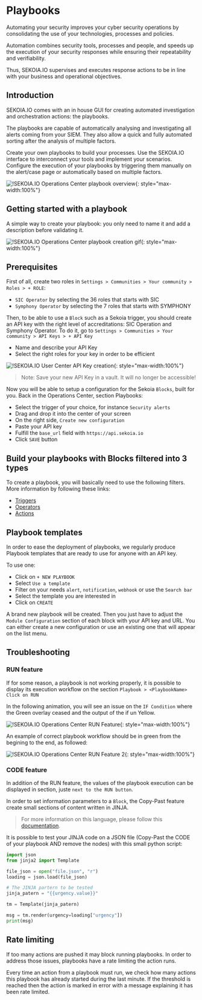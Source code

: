 # Playbooks

Automating your security improves your cyber security operations by consolidating the use of your technologies, processes and policies.

Automation combines security tools, processes and people, and speeds up the execution of your security responses while ensuring their repeatability and verifiability.

Thus, SEKOIA.IO supervises and executes response actions to be in line with your business and operational objectives.

## Introduction

SEKOIA.IO comes with an in house GUI for creating automated investigation and orchestration actions: the playbooks.

The playbooks are capable of automatically analysing and investigating all alerts coming from your SIEM. They also allow a quick and fully automated sorting after the analysis of multiple factors.

Create your own playbooks to build your processes. Use the SEKOIA.IO interface to interconnect your tools and implement your scenarios. Configure the execution of your playbooks by triggering them manually on the alert/case page or automatically based on multiple factors.

![!SEKOIA.IO Operations Center playbook overview](/assets/operation_center/playbooks/overview_playbook.png){: style="max-width:100%"}

## Getting started with a playbook

A simple way to create your playbook: you only need to name it and add a description before validating it.

![!SEKOIA.IO Operations Center playbook creation gif](/assets/operation_center/playbooks/create_a_playbook.gif){: style="max-width:100%"}

## Prerequisites

First of all, create two roles in `Settings > Communities > Your community > Roles > + ROLE`:
- `SIC Operator` by selecting the 36 roles that starts with SIC
- `Symphony Operator` by selecting the 7 roles that starts with SYMPHONY

Then, to be able to use a `Block` such as a Sekoia trigger, you should create an API key with the right level of accreditations: SIC Operation and Symphony Operator.
To do it, go to `Settings > Communities > Your community > API Keys > + API Key`
- Name and describe your API Key
- Select the right roles for your key in order to be efficient

![!SEKOIA.IO User Center API Key creation](/assets/operation_center/playbooks/create_an_api_key.png){: style="max-width:100%"}

> Note: Save your new API Key in a vault. It will no longer be accessible!

Now you will be able to setup a configuration for the Sekoia `Blocks`, built for you.
Back in the Operations Center, section Playbooks:

- Select the trigger of your choice, for instance `Security alerts`
- Drag and drop it into the center of your screen
- On the right side, `Create new configuration`
- Paste your API key
- Fulfill the `base_url` field with `https://api.sekoia.io`
- Click `SAVE` button

## Build your playbooks with Blocks filtered into 3 types

To create a playbook, you will basically need to use the following filters. More information by following these links:

- [Triggers](triggers.md)
- [Operators](operators.md)
- [Actions](actions.md)

## Playbook templates

In order to ease the deployment of playbooks, we regularly produce Playbook templates that are ready to use for anyone with an API key.

To use one:
- Click on `+ NEW PLAYBOOK`
- Select `Use a template`
- Filter on your needs `alert`, `notification`, `webhook` or use the `Search bar`
- Select the template you are interested in
- Click on `CREATE`

A brand new playbook will be created. Then you just have to adjust the `Module Configuration` section of each block with your API key and URL. You can either create a new configuration or use an existing one that will appear on the list menu.

## Troubleshooting

### RUN feature
If for some reason, a playbook is not working properly, it is possible to display its execution workflow on the section `Playbook > <PlaybookName> Click on RUN`

In the following animation, you will see an issue on the `IF Condition` where the Green overlay ceased and the output of the if un Yellow.

![!SEKOIA.IO Operations Center RUN Feature](/assets/operation_center/playbooks/playbook_in_error.gif){: style="max-width:100%"}

An example of correct playbook workflow should be in green from the begining to the end, as followed:

![!SEKOIA.IO Operations Center RUN Feature 2](/assets/operation_center/playbooks/troubleshooting_running.png){: style="max-width:100%"}

### CODE feature
In addition of the RUN feature, the values of the playbook execution can be displayed in section, juste `next to the RUN button`.

In order to set information parameters to a `Block`, the Copy-Past feature create small sections of content written in JINJA.
> For more information on this language, please follow this [documentation](https://jinja.palletsprojects.com/en/2.10.x/templates/).

It is possible to test your JINJA code on a JSON file (Copy-Past the CODE of your playbook AND remove the nodes) with this small python script:

```python
import json
from jinja2 import Template

file_json = open("file.json", "r")
loading = json.load(file_json)

# The JINJA partern to be tested
jinja_patern = "{{urgency.value}}"

tm = Template(jinja_patern)

msg = tm.render(urgency=loading["urgency"])
print(msg)
```

## Rate limiting

If too many actions are pushed it may block running playbooks. In order to address those issues, playbooks have a rate limiting the action runs.

Every time an action from a playbook must run, we check how many actions this playbook has already started during the last minute. If the threshold is reached then the action is marked in error with a message explaining it has been rate limited.
